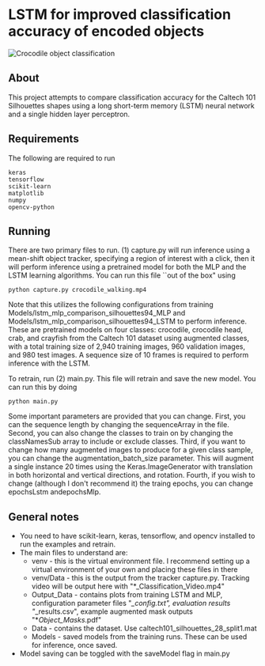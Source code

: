 # LSTM for improved classification accuracy of encoded objects
![Crocodile object classification](https://github.com/dtkutzke/lstm/crocodile_output.gif)

## About
This project attempts to compare classification accuracy
for the Caltech 101 Silhouettes shapes using a long short-term
memory (LSTM) neural network and a single hidden layer perceptron.

## Requirements
The following are required to run
```
keras
tensorflow
scikit-learn
matplotlib
numpy
opencv-python
```

## Running
There are two primary files to run. (1) capture.py will run inference using a
mean-shift object tracker, specifying a region of interest with a click, then
it will perform inference using a pretrained model for both the MLP and the LSTM
learning algorithms. You can run this file ``out of the box" using
```
python capture.py crocodile_walking.mp4
```
Note that this utilizes the following configurations from training
Models/lstm_mlp_comparison_silhouettes94_MLP and Models/lstm_mlp_comparison_silhouettes94_LSTM to perform inference. These are pretrained models on four classes: crocodile, crocodile head, crab, and crayfish from the Caltech 101 dataset using augmented classes, with a total training size of 2,940 training images, 960 validation images, and 980 test images. A sequence size of 10 frames is required to perform inference with the LSTM.

To retrain, run (2) main.py. This file will retrain and save the new model. You can run this by doing
```
python main.py
```
Some important parameters are provided that you can change. First, you can the sequence length by changing the sequenceArray in the file. Second, you can also change the classes to train on by changing the classNamesSub array to include or exclude classes. Third, if you want to change how many augmented images to 
produce for a given class sample, you can change the 
augmentation_batch_size parameter. This will augment a single instance
20 times using the Keras.ImageGenerator with translation in both
horizontal and vertical directions, and rotation. Fourth, if you wish to change
(although I don't recommend it) the traing epochs, you can change epochsLstm andepochsMlp.

## General notes
* You need to have scikit-learn, keras, tensorflow, and opencv installed to 
run the examples and retrain. 
* The main files to understand are:
	- venv - this is the virtual environment file. I recommend setting
		 up a virtual environment of your own and placing these
                 files in there
	- venv/Data - this is the output from the tracker capture.py. Tracking
                      video will be output here with
                      "*_Classification_Video.mp4"
	- Output_Data - contains plots from training LSTM and MLP,
                        configuration parameter files "*_config.txt",
                        evaluation results "*_results.csv", example
                        augmented mask outputs "*_Object_Masks_<classname>.pdf"
	- Data - contains the dataset. Use caltech101_silhouettes_28_split1.mat
	- Models - saved models from the training runs. These can be used
                   for inference, once saved.
* Model saving can be toggled with the saveModel flag in main.py 

